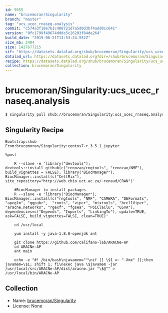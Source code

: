 ```yaml
---
id: 9955
name: "brucemoran/Singularity"
branch: "master"
tag: "ucs_ucec_rnaseq.analysis"
commit: "c574a3f18e7b1c408721d7a5d0d3bf4add0cc641"
version: "0fc1799f49674dddc5c26203f84de264"
build_date: "2019-06-21T13:53:24.552Z"
size_mb: 3484
size: 1427677215
sif: "https://datasets.datalad.org/shub/brucemoran/Singularity/ucs_ucec_rnaseq.analysis/2019-06-21-c574a3f1-0fc1799f/0fc1799f49674dddc5c26203f84de264.simg"
datalad_url: https://datasets.datalad.org?dir=/shub/brucemoran/Singularity/ucs_ucec_rnaseq.analysis/2019-06-21-c574a3f1-0fc1799f/
recipe: https://datasets.datalad.org/shub/brucemoran/Singularity/ucs_ucec_rnaseq.analysis/2019-06-21-c574a3f1-0fc1799f/Singularity
collection: brucemoran/Singularity
---
```


# brucemoran/Singularity:ucs_ucec_rnaseq.analysis

```bash
$ singularity pull shub://brucemoran/Singularity:ucs_ucec_rnaseq.analysis
```

## Singularity Recipe

```singularity
Bootstrap:shub
From:brucemoran/Singularity:centos7-r_3.5.1_jupyter

%post

    R --slave -e 'library("devtools"); devtools::install_github(c("renozao/rngtools", "renozao/NMF"), build_vignettes = FALSE); library("BiocManager"); BiocManager::install(c("CellMix"), site_repository="http://web.cbio.uct.ac.za/~renaud/CRAN")'

    #BiocManager to install packages
    R --slave -e 'library("BiocManager"); BiocManager::install(c("rngtools", "NMF", "CAMERA", "DEFormats", "apeglm", "ggpubr",  "roots", "viper", "mixtools", "bcellViper", "aracne.networks", "rgexf", "fgsea", "PoiClaClu", "GSVA"),  dependencies=c("Depends", "Imports", "LinkingTo"), update=TRUE, ask=FALSE, build_vignettes=FALSE, clean=TRUE)'
    
    cd /usr/local

    yum install -y java-1.8.0-openjdk ant

    git clone https://github.com/califano-lab/ARACNe-AP
    cd ARACNe-AP
    ant main

    echo -e "#! /bin/bash\njavamem=""\nif [[ \$1 =~ "-Xmx" ]];then javamem=\$1; shift 1; fi\nexec java \$javamem -jar /usr/local/src/ARACNe-AP/dist/aracne.jar "\$@"" > /usr/local/bin/ARACNe-AP
```

## Collection

 - Name: [brucemoran/Singularity](https://github.com/brucemoran/Singularity)
 - License: None

